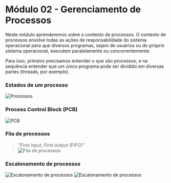 # Módulo 02 - Gerenciamento de Processos

Neste módulo aprenderemos sobre o contexto de processos. O contexto de processos envolve todas as ações de 
responsabilidade do sistema operacional para que diversos programas, sejam de usuários ou do próprio sistema 
operacional, executem paralelamente ou concorrentemente. 

Para isso, primeiro precisamos entender o que são processos, e na sequência entender que um único programa 
pode ser dividido em diversas partes (threads, por exemplo). 

### Estados de um processo
![Processos](https://computersciencestudies.files.wordpress.com/2011/03/multiprogramao-figura1_thumb.png)


### Process Control Block (PCB)
![PCB](https://i.pinimg.com/originals/12/15/bb/1215bb42b3701c7740cc52dd07be9b82.jpg)

### Fila de processos
> "First input, First output (FIFO)"  
![Fila de processos](https://slideplayer.com.br/slide/1604829/5/images/29/Fila+de+prontos+e+filas+de+dispositivos.jpg)

### Escalonamento de processos
![Escalonamento de processos](https://www.cs.uic.edu/~jbell/CourseNotes/OperatingSystems/images/Chapter3/3_06_QueueingDiagram.jpg)
![Escalonamento de processos](https://media.geeksforgeeks.org/wp-content/uploads/20200822112752/timeslice1bg.jpg)